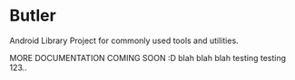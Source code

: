 Butler
======

Android Library Project for commonly used tools and utilities.

MORE DOCUMENTATION COMING SOON :D
blah blah blah testing testing 123..